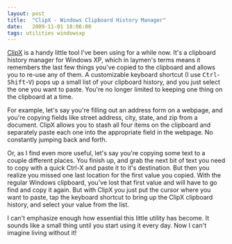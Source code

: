 ```yaml
---
layout: post
title:  "ClipX - Windows Clipboard History Manager"
date:   2009-11-01 18:06:00
tags: utilities windowsxp
---
```


[ClipX](http://bluemars.org/clipx/) is a handy little tool I've been using for a while now.  It's a clipboard history manager for Windows XP, which in laymen's terms means it remembers the last few things you've copied to the clipboard and allows you to re-use any of them.  A customizable keyboard shortcut (I use <kbd>Ctrl</kbd>-<kbd>Shift</kbd>-<kbd>V</kbd>) pops up a small list of your clipboard history, and you just select the one you want to paste.  You're no longer limited to keeping one thing on the clipboard at a time.

For example, let's say you're filling out an address form on a webpage, and you're copying fields like street address, city, state, and zip from a document.  ClipX allows you to stash all four items on the clipboard and separately paste each one into the appropriate field in the webpage.  No constantly jumping back and forth.

Or, as I find even more useful, let's say you're copying some text to a couple different places.  You finish up, and grab the next bit of text you need to copy with a quick Ctrl-X and paste it to it's destination.  But then you realize you missed one last location for the first value you copied.  With the regular Windows clipboard, you've lost that first value and will have to go find and copy it again.  But with ClipX you just put the cursor where you want to paste, tap the keyboard shortcut to bring up the ClipX clipboard history, and select your value from the list.

I can't emphasize enough how essential this little utility has become.  It sounds like a small thing until you start using it every day.  Now I can't imagine living without it!